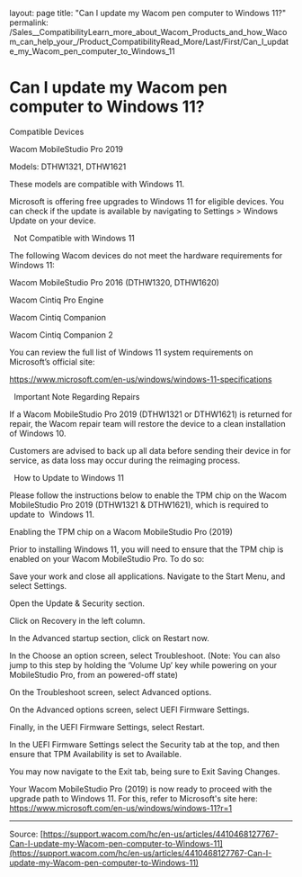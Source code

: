 layout: page
title: "Can I update my Wacom pen computer to Windows 11?"
permalink: /Sales__CompatibilityLearn_more_about_Wacom_Products_and_how_Wacom_can_help_your_/Product_CompatibilityRead_More/Last/First/Can_I_update_my_Wacom_pen_computer_to_Windows_11

# Can I update my Wacom pen computer to Windows 11?

Compatible Devices


Wacom MobileStudio Pro 2019


Models: DTHW1321, DTHW1621


These models are compatible with Windows 11.


Microsoft is offering free upgrades to Windows 11 for eligible devices. You can check if the update is available by navigating to Settings > Windows Update on your device.


 
Not Compatible with Windows 11


The following Wacom devices do not meet the hardware requirements for Windows 11:




Wacom MobileStudio Pro 2016 (DTHW1320, DTHW1620)




Wacom Cintiq Pro Engine




Wacom Cintiq Companion




Wacom Cintiq Companion 2




You can review the full list of Windows 11 system requirements on Microsoft’s official site:


https://www.microsoft.com/en-us/windows/windows-11-specifications


 
Important Note Regarding Repairs


If a Wacom MobileStudio Pro 2019 (DTHW1321 or DTHW1621) is returned for repair, the Wacom repair team will restore the device to a clean installation of Windows 10.


Customers are advised to back up all data before sending their device in for service, as data loss may occur during the reimaging process.


 
How to Update to Windows 11


Please follow the instructions below to enable the TPM chip on the Wacom MobileStudio Pro 2019 (DTHW1321 & DTHW1621), which is required to update to  Windows 11.


Enabling the TPM chip on a Wacom MobileStudio Pro (2019)


Prior to installing Windows 11, you will need to ensure that the TPM chip is enabled on your Wacom MobileStudio Pro. To do so:

Save your work and close all applications.
Navigate to the Start Menu, and select Settings.


Open the Update & Security section.


Click on Recovery in the left column.


In the Advanced startup section, click on Restart now.


In the Choose an option screen, select Troubleshoot. (Note: You can also jump to this step by holding the ‘Volume Up’ key while powering on your MobileStudio Pro, from an powered-off state)


On the Troubleshoot screen, select Advanced options.



On the Advanced options screen, select UEFI Firmware Settings.


Finally, in the UEFI Firmware Settings, select Restart.


In the UEFI Firmware Settings select the Security tab at the top, and then ensure that TPM Availability is set to Available.


You may now navigate to the Exit tab, being sure to Exit Saving Changes.





Your Wacom MobileStudio Pro (2019) is now ready to proceed with the upgrade path to Windows 11. For this, refer to Microsoft's site here: https://www.microsoft.com/en-us/windows/windows-11?r=1

---
Source: [https://support.wacom.com/hc/en-us/articles/4410468127767-Can-I-update-my-Wacom-pen-computer-to-Windows-11](https://support.wacom.com/hc/en-us/articles/4410468127767-Can-I-update-my-Wacom-pen-computer-to-Windows-11)
